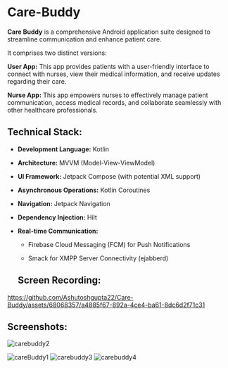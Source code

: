 # Care-Buddy

**Care Buddy** is a comprehensive Android application suite designed to streamline communication and enhance patient care. 

It comprises two distinct versions:

**User App:** This app provides patients with a user-friendly interface to connect with nurses, view their medical information, and receive updates regarding their care.

**Nurse App:** This app empowers nurses to effectively manage patient communication, access medical records, and collaborate seamlessly with other healthcare professionals.


## Technical Stack:

* **Development Language:**  Kotlin
* **Architecture:**  MVVM (Model-View-ViewModel)
* **UI Framework:**  Jetpack Compose (with potential XML support)
* **Asynchronous Operations:**  Kotlin Coroutines
* **Navigation:**  Jetpack Navigation
* **Dependency Injection:**  Hilt
* **Real-time Communication:**

  - Firebase Cloud Messaging (FCM) for Push Notifications
  
  - Smack for XMPP Server Connectivity (ejabberd)
 

  ## Screen Recording:
  
https://github.com/Ashutoshgupta22/Care-Buddy/assets/68068357/a4885f67-892a-4ce4-ba61-8dc6d2f71c31
  
 
  ## Screenshots:

  ![carebuddy2](https://github.com/Ashutoshgupta22/Care-Buddy/assets/68068357/8ca25036-c1a9-4883-85de-6ff2979228f6)

![careBuddy1](https://github.com/Ashutoshgupta22/Care-Buddy/assets/68068357/5b6c87c4-75c4-40c2-89cc-a6b7f45a2616)
![carebuddy3](https://github.com/Ashutoshgupta22/Care-Buddy/assets/68068357/5823c1c8-5c6d-421c-bc7b-9eeee14efade)
![carebuddy4](https://github.com/Ashutoshgupta22/Care-Buddy/assets/68068357/07ca934a-08ab-4fc8-af55-46c6f6733ac9)

